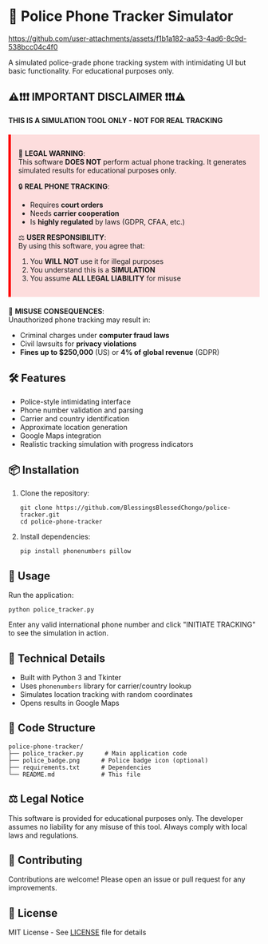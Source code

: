 # 🚨 Police Phone Tracker Simulator




https://github.com/user-attachments/assets/f1b1a182-aa53-4ad6-8c9d-538bcc04c4f0



A simulated police-grade phone tracking system with intimidating UI but basic functionality. For educational purposes only.

## ⚠️❗❗❗ IMPORTANT DISCLAIMER ❗❗❗⚠️

**THIS IS A SIMULATION TOOL ONLY - NOT FOR REAL TRACKING**

<div style="background-color: #ff000020; padding: 15px; border-left: 5px solid red; margin: 20px 0;">

🚫 **LEGAL WARNING**:  
This software **DOES NOT** perform actual phone tracking. It generates simulated results for educational purposes only.

🔒 **REAL PHONE TRACKING**:  
- Requires **court orders**  
- Needs **carrier cooperation**  
- Is **highly regulated** by laws (GDPR, CFAA, etc.)

⚖️ **USER RESPONSIBILITY**:  
By using this software, you agree that:  
1. You **WILL NOT** use it for illegal purposes  
2. You understand this is a **SIMULATION**  
3. You assume **ALL LEGAL LIABILITY** for misuse

</div>

📛 **MISUSE CONSEQUENCES**:  
Unauthorized phone tracking may result in:  
- Criminal charges under **computer fraud laws**  
- Civil lawsuits for **privacy violations**  
- **Fines up to $250,000** (US) or **4% of global revenue** (GDPR)

## 🛠️ Features
- Police-style intimidating interface
- Phone number validation and parsing
- Carrier and country identification
- Approximate location generation
- Google Maps integration
- Realistic tracking simulation with progress indicators

## 📦 Installation
1. Clone the repository:
   ```
   git clone https://github.com/BlessingsBlessedChongo/police-tracker.git
   cd police-phone-tracker
   ```

2. Install dependencies:
   ```
   pip install phonenumbers pillow
   ```

## 🚀 Usage
Run the application:
```
python police_tracker.py
```

Enter any valid international phone number and click "INITIATE TRACKING" to see the simulation in action.

## 🔧 Technical Details
- Built with Python 3 and Tkinter
- Uses `phonenumbers` library for carrier/country lookup
- Simulates location tracking with random coordinates
- Opens results in Google Maps

## 📝 Code Structure
```
police-phone-tracker/
├── police_tracker.py      # Main application code
├── police_badge.png      # Police badge icon (optional)
├── requirements.txt      # Dependencies
└── README.md             # This file
```

## ⚖️ Legal Notice
This software is provided for educational purposes only. The developer assumes no liability for any misuse of this tool. Always comply with local laws and regulations.

## 🤝 Contributing
Contributions are welcome! Please open an issue or pull request for any improvements.

## 📜 License
MIT License - See [LICENSE](LICENSE) file for details




